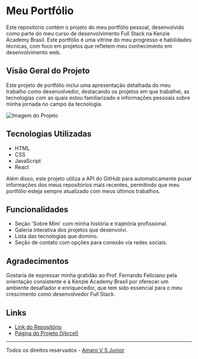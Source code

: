 # Meu Portfólio

Este repositório contém o projeto do meu portfólio pessoal, desenvolvido como parte do meu curso de desenvolvimento Full Stack na Kenzie Academy Brasil. Este portfólio é uma vitrine do meu progresso e habilidades técnicas, com foco em projetos que refletem meu conhecimento em desenvolvimento web.

## Visão Geral do Projeto

Este projeto de portfólio inclui uma apresentação detalhada do meu trabalho como desenvolvedor, destacando os projetos em que trabalhei, as tecnologias com as quais estou familiarizado e informações pessoais sobre minha jornada no campo da tecnologia.

![Imagem do Projeto](https://raw.githubusercontent.com/JrValerio/portfolio-template-JrValerio/main/src/assets/Portif%C3%B3lio.png)

## Tecnologias Utilizadas

- HTML
- CSS
- JavaScript
- React

Além disso, este projeto utiliza a API do GitHub para automaticamente puxar informações dos meus repositórios mais recentes, permitindo que meu portfólio esteja sempre atualizado com meus últimos trabalhos.

## Funcionalidades

- Seção 'Sobre Mim' com minha história e trajetória profissional.
- Galeria interativa dos projetos que desenvolvi.
- Lista das tecnologias que domino.
- Seção de contato com opções para conexão via redes sociais.

## Agradecimentos

Gostaria de expressar minha gratidão ao Prof. Fernando Feliciano pela orientação consistente e à Kenzie Academy Brasil por oferecer um ambiente desafiador e enriquecedor, que tem sido essencial para o meu crescimento como desenvolvedor Full Stack.

## Links

- [Link do Repositório](https://github.com/JrValerio/portfolio-template-JrValerio)
- [Página do Projeto (Vercel)](https://portfolio-template-jr-valerio.vercel.app/)

---

Todos os direitos reservados - [Amaro V S Junior](https://linkedin.com/in/jrvalerio)

